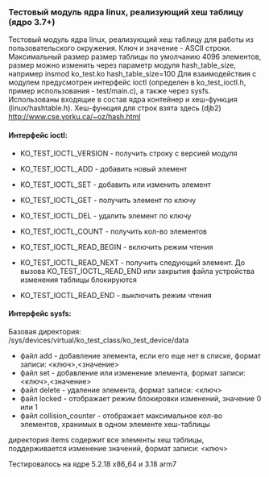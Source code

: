 ### Тестовый модуль ядра linux, реализующий хеш таблицу (ядро 3.7+)

Тестовый модуль ядра linux, реализующий хеш таблицу для работы из пользовательского окружения. Ключ и значение - ASCII строки. Максимальный размер размер таблицы по умолчанию 4096 элементов, размер можно изменить через параметр модуля hash_table_size, например  insmod ko_test.ko hash_table_size=100
Для взаимодействия с модулем предусмотрен интерфейс ioctl (определен в ko_test_ioctl.h, пример использования - test/main.c), а также через sysfs.
Использованы входящие в состав ядра контейнер и хеш-функция (linux/hashtable.h).
Хеш-функция для строк взята здесь (djb2) http://www.cse.yorku.ca/~oz/hash.html

#### Интерфейс ioctl:

* KO_TEST_IOCTL_VERSION	- получить строку с версией модуля
* KO_TEST_IOCTL_ADD - добавить новый элемент
* KO_TEST_IOCTL_SET - добавить или изменить элемент
* KO_TEST_IOCTL_GET - получить элемент по ключу
* KO_TEST_IOCTL_DEL - удалить элемент по ключу
* KO_TEST_IOCTL_COUNT - получить кол-во элементов

* KO_TEST_IOCTL_READ_BEGIN - включить режим чтения
* KO_TEST_IOCTL_READ_NEXT - получить следующий элемент. До вызова KO_TEST_IOCTL_READ_END или закрытия файла устройства изменения таблицы блокируются
* KO_TEST_IOCTL_READ_END - выключить режим чтения

#### Интерфейс sysfs:

Базовая директория:
/sys/devices/virtual/ko_test_class/ko_test_device/data

* файл add - добавление элемента, если его еще нет в списке, формат записи: <ключ>,<значение>
* файл set - добавление или изменение элемента, формат записи: <ключ>,<значение>
* файл delete - удаление элемента, формат записи: <ключ>
* файл locked - отображает режим блокировки изменений, значение 0 или 1
* файл collision_counter - отображает максимальное кол-во элементов, хранимых в одном 
элементе хеш-таблицы

директория items содержит все элементы хеш таблицы, поддерживается изменение значений, формат записи: <ключ>

Тестировалось на ядре 5.2.18 x86_64 и 3.18 arm7
